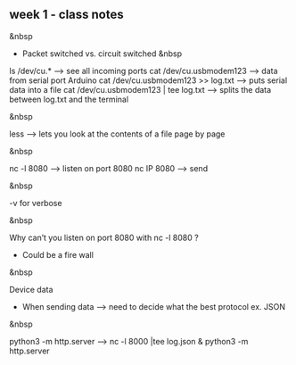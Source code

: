 ## week 1 - class notes

&nbsp

- Packet switched vs. circuit switched 
&nbsp

ls /dev/cu.* —>  see all incoming ports
cat /dev/cu.usbmodem123 —> data from serial port Arduino
cat /dev/cu.usbmodem123 >> log.txt —> puts serial data into a file
cat /dev/cu.usbmodem123 | tee log.txt —> splits the data between log.txt and the terminal

&nbsp

less —> lets you look at the contents of a file page by page

&nbsp

nc -l 8080 —> listen on port 8080
nc IP 8080 —> send 

&nbsp

-v for verbose

&nbsp

Why can’t you listen on port 8080 with nc -l 8080 ?
- Could be a fire wall 

&nbsp

Device data 
- When sending data —> need to decide what the best protocol ex. JSON

&nbsp

python3 -m http.server —>
nc -l 8000 |tee log.json & python3 -m http.server
